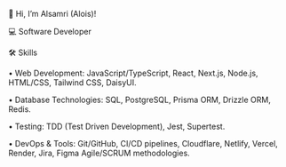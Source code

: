 👋 Hi, I’m Alsamri (Alois)!

💻  Software Developer 

🛠️ Skills

• Web Development: JavaScript/TypeScript, React, Next.js, Node.js, HTML/CSS, Tailwind CSS, DaisyUI. 

• Database Technologies: SQL, PostgreSQL, Prisma ORM, Drizzle ORM, Redis.  

• Testing: TDD (Test Driven Development), Jest, Supertest. 

• DevOps & Tools: Git/GitHub, CI/CD pipelines, Cloudflare, Netlify, Vercel, Render, Jira, Figma 
Agile/SCRUM methodologies. 

<!---
Alsamri/Alsamri is a ✨ special ✨ repository because its `README.md` (this file) appears on your GitHub profile.
You can click the Preview link to take a look at your changes.
--->
